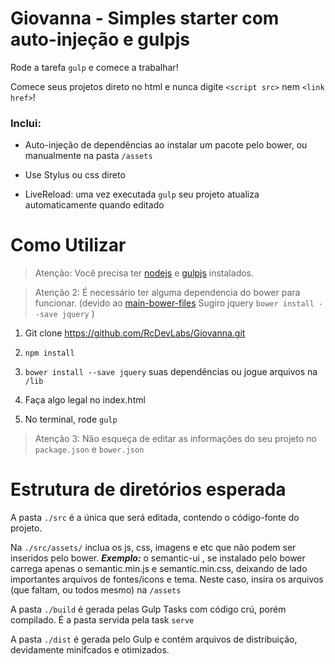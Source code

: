 # Giovanna - Simples starter com auto-injeção e gulpjs

Rode a tarefa `gulp` e comece a trabalhar!

Comece seus projetos direto no html e nunca digite `<script src>` nem `<link href>`!

### Inclui:

- Auto-injeção de dependências ao instalar um pacote pelo bower, ou manualmente na pasta `/assets`

- Use Stylus ou css direto

- LiveReload: uma vez executada `gulp` seu projeto atualiza automaticamente quando editado


# Como Utilizar

> Atenção: Você precisa ter [nodejs](http://nodejs.org/) e [gulpjs](http://gulpjs.com/) instalados.

> Atenção 2: É necessário ter alguma dependencia do bower para funcionar. (devido ao [main-bower-files](https://github.com/ck86/main-bower-files) Sugiro jquery `bower install --save jquery` )

1. Git clone https://github.com/RcDevLabs/Giovanna.git

2. `npm install `

3. `bower install --save jquery` suas dependências ou jogue arquivos na `/lib`

4. Faça algo legal no index.html

5. No terminal, rode `gulp`

> Atenção 3: Não esqueça de editar as informações do seu projeto no `package.json` e `bower.json`


# Estrutura de diretórios esperada

A pasta `./src` é a única que será editada, contendo o código-fonte do projeto.

Na `./src/assets/` inclua os js, css, imagens e etc que não podem ser inseridos pelo bower. ***Exemplo:*** o semantic-ui , se instalado pelo bower carrega apenas o semantic.min.js e semantic.min.css, deixando de lado importantes arquivos de fontes/icons e tema. Neste caso, insira os arquivos (que faltam, ou todos mesmo) na `/assets`

A pasta `./build` é gerada pelas Gulp Tasks com código crú, porém compilado. É a pasta servida pela task `serve`

A pasta `./dist` é gerada pelo Gulp e contém arquivos de distribuição, devidamente minifcados e otimizados.


